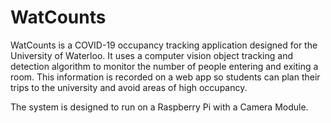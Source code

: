 # WatCounts
WatCounts is a COVID-19 occupancy tracking application designed for the University of Waterloo. It uses a computer vision object tracking and detection algorithm to monitor the number of people entering and exiting a room. This information is recorded on a web app so students can plan their trips to the university and avoid areas of high occupancy.

The system is designed to run on a Raspberry Pi with a Camera Module.

